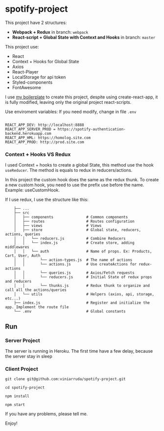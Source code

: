 # spotify-project

This project have 2 structures:

- **Webpack + Redux** in branch: `webpack`
- **React-script + Global State with Context and Hooks** in branch: `master`

This project use:

- React
- Context + Hooks for Global State
- Axios
- React-Player
- LocalStorage for api token
- Styled-components
- FontAwesome

I use [my boilerplate](https://github.com/viniarruda/react-boilerplate) to create this project, despite using create-react-app, it is fully modified, leaving only the original project react-scripts.

Use enviroment variables:
If you need modify, change in file `.env`

```

REACT_APP_DEV: http://localhost:8888
REACT_APP_SERVER_PROD = https://spotify-authentication-backend.herokuapp.com
REACT_APP_HML: https://homolog.site.com
REACT_APP_PROD: http://prod.site.com

```

### Context + Hooks VS Redux

I used Context + hooks to create a global State, this method use the hook `useReducer`.
The method is equals to redux in reducers/actions.

In this project the custom hook does the same as the redux thunk. To create a new custom hook, you need to use the prefix use before the name. Example: useCustomHook.

If I use redux, I use the structure like this:

```
    ├── ...
    ├── src
    │   ├── components               # Common components
    │   ├── routes                   # Routes configuration
    │   ├── views                    # Views
    │   ├── store                    # Global state, reducers, actions, queries
    │   │   └── reducers.js          # Combine Reducers
    │   │   └── index.js             # Create store, adding middlewares
    │   │   └── auth                 # Name of props. Ex: Products, Cart, User, Auth
    │   │       └── action-types.js  # The name of actions
    │   │       └── actions.js       # Use createActions for redux-actions
    │   │       └── queries.js       # Axios/Fetch requests
    │   │       └── reducers.js      # Initial State of redux props and reducers
    │   │       └── thunks.js        # Redux thunk to organize and call all the actions/queries
    │   └── utils                    # Helpers (axios, api, storage, etc...)
    ├── index.js                     # Register and initialize the app. Implement the route file
    └── .env                         # Global constants

```

## Run

### Server Project

The server is running in Heroku. The first time have a few delay, because the server stay in sleep

### Client Project

`git clone git@github.com:viniarruda/spotify-project.git`

`cd spotify-project`

`npm install`

`npm start`

If you have any problems, please tell me.

Enjoy!
